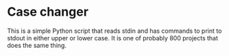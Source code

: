 # Case changer

This is a simple Python script that reads stdin and has commands to print to stdout in either upper or lower case. It is one of probably 800 projects that does the same thing.